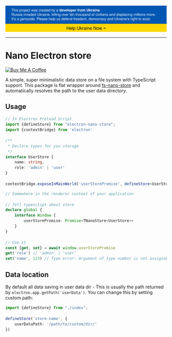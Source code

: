 [![Stand With Ukraine](https://raw.githubusercontent.com/vshymanskyy/StandWithUkraine/main/banner-direct-single.svg)](https://stand-with-ukraine.pp.ua)

---

# Nano Electron store
<a href="https://www.buymeacoffee.com/kozack" target="_blank"><img src="https://cdn.buymeacoffee.com/buttons/v2/default-red.png" alt="Buy Me A Coffee" style="height: 60px !important;" ></a>

A simple, super minimalistic data store on a file system with TypeScript support. This package is flat wrapper around [fs-nano-store](https://github.com/cawa-93/fs-nano-store) and automatically resolves the path to the user data directory.

## Usage

```ts
// In Electron Preload Script
import {defineStore} from "electron-nano-store";
import {contextBridge} from 'electron'

/**
 * Declare types for you storage
 */
interface UserStore {
    name: string,
    role: 'admin' | 'user'
}

contextBridge.exposeInMainWorld('userStorePromise', defineStore<UserStore>('user'))
```
```ts
// Somewhere in the renderer context of your application

// Tell typesctipt about store
declare global {
    interface Window {
        userStorePromise: Promise<TNanoStore<UserStore>>
    }
}

// Use it
const {get, set} = await window.userStorePromise
get('role') // 'admin' | 'user'
set('name', 123) // Type error: Argument of type number is not assignable to parameter of type string
```

## Data location
By default all data saving in user data dir - This is usually the path returned by `electron.app.getPath('userData')`. You can change this by setting custom path:

```ts
import {defineStore} from "./index";

defineStore('store-name', {
    userDataPath: '/path/to/custom/dir/'
})
```
